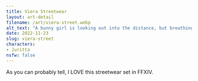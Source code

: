 ```yaml
---
title: Viera Streetwear
layout: art-detail
filename: /art/viera-street.webp
alt_text: "A bunny girl is looking out into the distance, but breathing out her streetwear jacket.Underneath the jacket is a crop top, and she's wearing some dark baggy pants."
date: 2022-11-23
slug: viera-street
characters:
- Juritta
nsfw: false
---
```

As you can probably tell, I LOVE this streetwear set in FFXIV.
